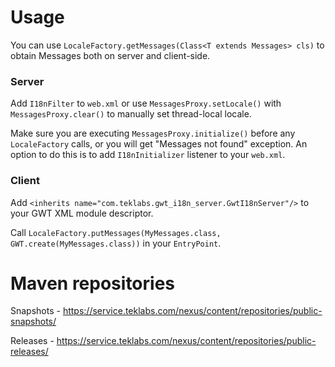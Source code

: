 # Usage
You can use `LocaleFactory.getMessages(Class<T extends Messages> cls)` to obtain Messages both on server and client-side.

### Server
Add `I18nFilter` to `web.xml` or use `MessagesProxy.setLocale()` with `MessagesProxy.clear()` to manually set thread-local locale.

Make sure you are executing `MessagesProxy.initialize()` before any `LocaleFactory` calls, or you will get "Messages not found" exception. An option to do this is to add `I18nInitializer` listener to your `web.xml`.

### Client
Add `<inherits name="com.teklabs.gwt_i18n_server.GwtI18nServer"/>` to your GWT XML module descriptor.

Call `LocaleFactory.putMessages(MyMessages.class, GWT.create(MyMessages.class))` in your `EntryPoint`.

# Maven repositories
Snapshots - <https://service.teklabs.com/nexus/content/repositories/public-snapshots/>

Releases - <https://service.teklabs.com/nexus/content/repositories/public-releases/>
